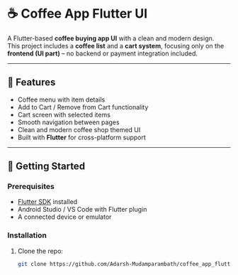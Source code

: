 # ☕ Coffee App Flutter UI

A Flutter-based **coffee buying app UI** with a clean and modern design.  
This project includes a **coffee list** and a **cart system**, focusing only on the **frontend (UI part)** – no backend or payment integration included.

---

## 📱 Features
- Coffee menu with item details  
- Add to Cart / Remove from Cart functionality  
- Cart screen with selected items  
- Smooth navigation between pages  
- Clean and modern coffee shop themed UI  
- Built with **Flutter** for cross-platform support  

---

## 🚀 Getting Started

### Prerequisites
- [Flutter SDK](https://flutter.dev/docs/get-started/install) installed  
- Android Studio / VS Code with Flutter plugin  
- A connected device or emulator  

### Installation
1. Clone the repo:
   ```bash
   git clone https://github.com/Adarsh-Mudamparambath/coffee_app_flutter_ui.git
